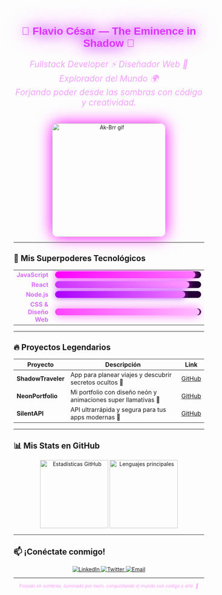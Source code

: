 <!-- README para Flavio César - Eminence in Shadow + Boceto Ak-Brr -->

<div align="center">

<h1 style="font-family: 'Orbitron', sans-serif; color: #dd33ff; text-shadow: 0 0 30px #aa00ff, 0 0 60px #ff00ff;">
  👑 Flavio César — The Eminence in Shadow 👑
</h1>

<p style="font-size: 1.4rem; font-style: italic; color: #f5a1ff; max-width: 600px;">
  Fullstack Developer ⚡ Diseñador Web 🎨 Explorador del Mundo 🌍 <br />
  Forjando poder desde las sombras con código y creatividad.
</p>

<!-- Gif Ak-Brr -->
<img src="https://media1.tenor.com/m/L6jk6hFt2fUAAAAd/ak-brr.gif" alt="Ak-Brr gif" width="300" style="margin-top: 20px; border-radius: 15px; box-shadow: 0 0 40px #ff00ff;" />

</div>

---

## 🌈 Mis Superpoderes Tecnológicos

<table width="100%" cellspacing="0" cellpadding="0">
  <tr>
    <td width="20%" align="right" style="padding-right:10px; font-weight: bold; color:#d66aff;">JavaScript</td>
    <td width="80%">
      <div style="background:#220033; border-radius: 10px; height: 18px; width: 100%;">
        <div style="width: 96%; background: linear-gradient(90deg, #ff00ff, #ff77ff); height: 18px; border-radius: 10px; box-shadow: 0 0 20px #ff33ff;"></div>
      </div>
    </td>
  </tr>
  <tr>
    <td align="right" style="padding-right:10px; font-weight: bold; color:#d66aff;">React</td>
    <td>
      <div style="background:#220033; border-radius: 10px; height: 18px; width: 100%;">
        <div style="width: 92%; background: linear-gradient(90deg, #cc33ff, #ff99ff); height: 18px; border-radius: 10px; box-shadow: 0 0 18px #dd44ff;"></div>
      </div>
    </td>
  </tr>
  <tr>
    <td align="right" style="padding-right:10px; font-weight: bold; color:#d66aff;">Node.js</td>
    <td>
      <div style="background:#220033; border-radius: 10px; height: 18px; width: 100%;">
        <div style="width: 89%; background: linear-gradient(90deg, #aa00ff, #ee77ff); height: 18px; border-radius: 10px; box-shadow: 0 0 16px #bb33ff;"></div>
      </div>
    </td>
  </tr>
  <tr>
    <td align="right" style="padding-right:10px; font-weight: bold; color:#d66aff;">CSS & Diseño Web</td>
    <td>
      <div style="background:#220033; border-radius: 10px; height: 18px; width: 100%;">
        <div style="width: 99%; background: linear-gradient(90deg, #ff44ff, #ffbbff); height: 18px; border-radius: 10px; box-shadow: 0 0 24px #ff66ff;"></div>
      </div>
    </td>
  </tr>
</table>

---

## 🔥 Proyectos Legendarios

| Proyecto | Descripción | Link |
| -------- | ----------- | ---- |
| **ShadowTraveler** | App para planear viajes y descubrir secretos ocultos 🌌 | [GitHub](https://github.com/FlavioCesar/ShadowTraveler) |
| **NeonPortfolio** | Mi portfolio con diseño neón y animaciones super llamativas 🎨 | [GitHub](https://github.com/FlavioCesar/NeonPortfolio) |
| **SilentAPI** | API ultrarrápida y segura para tus apps modernas 🚀 | [GitHub](https://github.com/FlavioCesar/SilentAPI) |

---

## 📊 Mis Stats en GitHub

<div align="center">
  <img height="180" src="https://github-readme-stats.vercel.app/api?username=FlavioCesar&show_icons=true&theme=radical&border_radius=25&title_color=ff44ff&icon_color=ff77ff&text_color=ffbbff&bg_color=220022" alt="Estadísticas GitHub" />
  <img height="180" src="https://github-readme-stats.vercel.app/api/top-langs/?username=FlavioCesar&layout=compact&theme=radical&border_radius=25&title_color=ff44ff&icon_color=ff77ff&text_color=ffbbff&bg_color=220022" alt="Lenguajes principales" />
</div>

---

## 📫 ¡Conéctate conmigo!

<p align="center">
  <a href="https://linkedin.com/in/FlavioCesar" target="_blank">
    <img alt="LinkedIn" src="https://img.shields.io/badge/LinkedIn-%230077B5.svg?style=for-the-badge&logo=linkedin&logoColor=white" />
  </a>
  <a href="https://twitter.com/FlavioCesar" target="_blank">
    <img alt="Twitter" src="https://img.shields.io/badge/Twitter-%231DA1F2.svg?style=for-the-badge&logo=twitter&logoColor=white" />
  </a>
  <a href="mailto:flaviocesar@email.com">
    <img alt="Email" src="https://img.shields.io/badge/Email-%23ff44ff.svg?style=for-the-badge&logo=gmail&logoColor=white" />
  </a>
</p>

---

<div align="center" style="color:#ff99ff; font-style: italic;">
  <sub>Forjado en sombras, iluminado por neón, conquistando el mundo con código y arte. 💜</sub>
</div>
